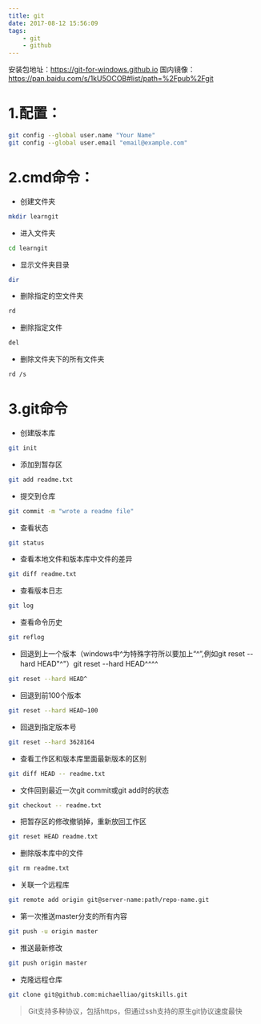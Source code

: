 ```yaml
---
title: git
date: 2017-08-12 15:56:09
tags: 
    - git
    - github
---
```

安装包地址：https://git-for-windows.github.io
国内镜像：https://pan.baidu.com/s/1kU5OCOB#list/path=%2Fpub%2Fgit
# 1.配置：
```bash
git config --global user.name "Your Name"
git config --global user.email "email@example.com"
```
<!-- more -->
# 2.cmd命令：
+ 创建文件夹
```bash 
mkdir learngit
```
+ 进入文件夹
```bash
cd learngit
```
+ 显示文件夹目录
```bash
dir
```
+ 删除指定的空文件夹
```bash
rd
```
+ 删除指定文件
```bash
del  
```
+ 删除文件夹下的所有文件夹
```bash
rd /s 
```
# 3.git命令
+ 创建版本库
```bash
git init 
```
+ 添加到暂存区
```bash
git add readme.txt 
```
+ 提交到仓库
```bash
git commit -m "wrote a readme file" 
```
+ 查看状态
```bash
git status
```
+ 查看本地文件和版本库中文件的差异
```bash
git diff readme.txt
```
+ 查看版本日志
```bash
git log
```
+ 查看命令历史
```bash
git reflog
```
+ 回退到上一个版本（windows中^为特殊字符所以要加上“^”,例如git reset --hard HEAD"^"）git reset --hard HEAD^^^^
```bash
git reset --hard HEAD^
```
+ 回退到前100个版本
```bash
git reset --hard HEAD~100
```
+ 回退到指定版本号
```bash
git reset --hard 3628164
```
+ 查看工作区和版本库里面最新版本的区别
```bash
git diff HEAD -- readme.txt
```
+ 文件回到最近一次git commit或git add时的状态
```bash
git checkout -- readme.txt
```
+ 把暂存区的修改撤销掉，重新放回工作区
```bash
git reset HEAD readme.txt
```
+ 删除版本库中的文件
```bash
git rm readme.txt
```
+ 关联一个远程库
```bash
git remote add origin git@server-name:path/repo-name.git 
```
+ 第一次推送master分支的所有内容
```bash
git push -u origin master 
```
+ 推送最新修改
```bash
git push origin master
```
+ 克隆远程仓库
```bash
git clone git@github.com:michaelliao/gitskills.git 
```
> Git支持多种协议，包括https，但通过ssh支持的原生git协议速度最快
